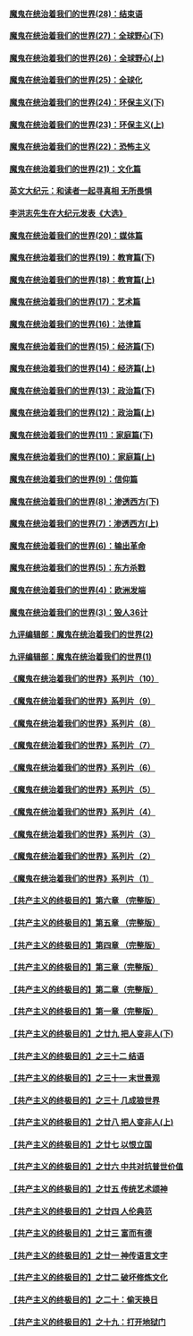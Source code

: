 #### [魔鬼在统治着我们的世界(28)：结束语](../pages/nsc422/n10936246.md?t=04060305) 
#### [魔鬼在统治着我们的世界(27)：全球野心(下)](../pages/nsc422/n10928319.md?t=04060305) 
#### [魔鬼在统治着我们的世界(26)：全球野心(上)](../pages/nsc422/n10900318.md?t=04060305) 
#### [魔鬼在统治着我们的世界(25)：全球化](../pages/nsc422/n10788205.md?t=04060305) 
#### [魔鬼在统治着我们的世界(24)：环保主义(下)](../pages/nsc422/n10695307.md?t=04060305) 
#### [魔鬼在统治着我们的世界(23)：环保主义(上)](../pages/nsc422/n10688613.md?t=04060305) 
#### [魔鬼在统治着我们的世界(22)：恐怖主义](../pages/nsc422/n10614727.md?t=04060305) 
#### [魔鬼在统治着我们的世界(21)：文化篇](../pages/nsc422/n10597706.md?t=04060305) 
#### [英文大纪元：和读者一起寻真相 无所畏惧](../pages/nsc422/n12542027.md?t=04060305) 
#### [李洪志先生在大纪元发表《大选》](../pages/nsc422/n12534746.md?t=04060305) 
#### [魔鬼在统治着我们的世界(20)：媒体篇](../pages/nsc422/n10586579.md?t=04060305) 
#### [魔鬼在统治着我们的世界(19)：教育篇(下)](../pages/nsc422/n10564808.md?t=04060305) 
#### [魔鬼在统治着我们的世界(18)：教育篇(上)](../pages/nsc422/n10526970.md?t=04060305) 
#### [魔鬼在统治着我们的世界(17)：艺术篇](../pages/nsc422/n10499093.md?t=04060305) 
#### [魔鬼在统治着我们的世界(16)：法律篇](../pages/nsc422/n10485969.md?t=04060305) 
#### [魔鬼在统治着我们的世界(15)：经济篇(下)](../pages/nsc422/n10469975.md?t=04060305) 
#### [魔鬼在统治着我们的世界(14)：经济篇(上)](../pages/nsc422/n10457370.md?t=04060305) 
#### [魔鬼在统治着我们的世界(13)：政治篇(下)](../pages/nsc422/n10448270.md?t=04060305) 
#### [魔鬼在统治着我们的世界(12)：政治篇(上)](../pages/nsc422/n10444576.md?t=04060305) 
#### [魔鬼在统治着我们的世界(11)：家庭篇(下)](../pages/nsc422/n10440961.md?t=04060305) 
#### [魔鬼在统治着我们的世界(10)：家庭篇(上)](../pages/nsc422/n10435448.md?t=04060305) 
#### [魔鬼在统治着我们的世界(9)：信仰篇](../pages/nsc422/n10432159.md?t=04060305) 
#### [魔鬼在统治着我们的世界(8)：渗透西方(下)](../pages/nsc422/n10429603.md?t=04060305) 
#### [魔鬼在统治着我们的世界(7)：渗透西方(上)](../pages/nsc422/n10426013.md?t=04060305) 
#### [魔鬼在统治着我们的世界(6)：输出革命](../pages/nsc422/n10421536.md?t=04060305) 
#### [魔鬼在统治着我们的世界(5)：东方杀戮](../pages/nsc422/n10417707.md?t=04060305) 
#### [魔鬼在统治着我们的世界(4)：欧洲发端](../pages/nsc422/n10414890.md?t=04060305) 
#### [魔鬼在统治着我们的世界(3)：毁人36计](../pages/nsc422/n10411583.md?t=04060305) 
#### [九评编辑部：魔鬼在统治着我们的世界(2)](../pages/nsc422/n10410036.md?t=04060305) 
#### [九评编辑部：魔鬼在统治着我们的世界(1)](../pages/nsc422/n10406825.md?t=04060305) 
#### [《魔鬼在统治着我们的世界》系列片（10）](../pages/nsc422/n12292670.md?t=04060305) 
#### [《魔鬼在统治着我们的世界》系列片（9）](../pages/nsc422/n12290859.md?t=04060305) 
#### [《魔鬼在统治着我们的世界》系列片（8）](../pages/nsc422/n12287445.md?t=04060305) 
#### [《魔鬼在统治着我们的世界》系列片（7）](../pages/nsc422/n12283425.md?t=04060305) 
#### [《魔鬼在统治着我们的世界》系列片（6）](../pages/nsc422/n12282314.md?t=04060305) 
#### [《魔鬼在统治着我们的世界》系列片（5）](../pages/nsc422/n12281419.md?t=04060305) 
#### [《魔鬼在统治着我们的世界》系列片（4）](../pages/nsc422/n12274024.md?t=04060305) 
#### [《魔鬼在统治着我们的世界》系列片（3）](../pages/nsc422/n12271322.md?t=04060305) 
#### [《魔鬼在统治着我们的世界》系列片（2）](../pages/nsc422/n12269049.md?t=04060305) 
#### [《魔鬼在统治着我们的世界》系列片（1）](../pages/nsc422/n12267575.md?t=04060305) 
#### [【共产主义的终极目的】第六章 （完整版）](../pages/nsc422/n11428913.md?t=04060305) 
#### [【共产主义的终极目的】第五章 （完整版）](../pages/nsc422/n11428912.md?t=04060305) 
#### [【共产主义的终极目的】第四章 （完整版）](../pages/nsc422/n11428907.md?t=04060305) 
#### [【共产主义的终极目的】第三章（完整版）](../pages/nsc422/n11428848.md?t=04060305) 
#### [【共产主义的终极目的】第二章（完整版）](../pages/nsc422/n11428831.md?t=04060305) 
#### [【共产主义的终极目的】第一章（完整版）](../pages/nsc422/n11417651.md?t=04060305) 
#### [【共产主义的终极目的】之廿九 把人变非人(下)](../pages/nsc422/n11344140.md?t=04060305) 
#### [【共产主义的终极目的】之三十二 结语](../pages/nsc422/n11360535.md?t=04060305) 
#### [【共产主义的终极目的】之三十一 末世景观](../pages/nsc422/n11351129.md?t=04060305) 
#### [【共产主义的终极目的】之三十 几成狼世界](../pages/nsc422/n11348280.md?t=04060305) 
#### [【共产主义的终极目的】之廿八 把人变非人(上)](../pages/nsc422/n11340492.md?t=04060305) 
#### [【共产主义的终极目的】之廿七 以恨立国](../pages/nsc422/n11336944.md?t=04060305) 
#### [【共产主义的终极目的】之廿六 中共对抗普世价值](../pages/nsc422/n11324785.md?t=04060305) 
#### [【共产主义的终极目的】之廿五 传统艺术颂神](../pages/nsc422/n11296396.md?t=04060305) 
#### [【共产主义的终极目的】之廿四 人伦典范](../pages/nsc422/n11296397.md?t=04060305) 
#### [【共产主义的终极目的】之廿三 富而有德](../pages/nsc422/n11283598.md?t=04060305) 
#### [【共产主义的终极目的】之廿一 神传语言文字](../pages/nsc422/n11263265.md?t=04060305) 
#### [【共产主义的终极目的】之廿二 破坏修炼文化](../pages/nsc422/n11245728.md?t=04060305) 
#### [【共产主义的终极目的】之二十：偷天换日](../pages/nsc422/n11238846.md?t=04060305) 
#### [【共产主义的终极目的】之十九：打开地狱门](../pages/nsc422/n11206376.md?t=04060305) 
